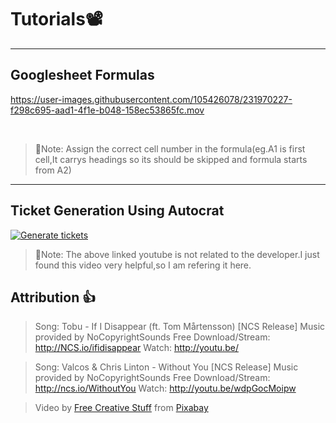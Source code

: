 # Tutorials📽️
-----
## Googlesheet Formulas

https://user-images.githubusercontent.com/105426078/231970227-f298c695-aad1-4f1e-b048-158ec53865fc.mov

<br>

> 📝Note: Assign the correct cell number in the formula(eg.A1 is first cell,It carrys headings so its should be skipped and formula starts from A2)
-----

## Ticket Generation Using Autocrat

[![Generate tickets](https://user-images.githubusercontent.com/105426078/231976888-cdd92a4a-bb23-4580-b64e-527bdb5c28c5.png)](https://www.youtube.com/watch?v=-T-C_yE4Idw)

> 📝Note: The above linked youtube is not related to the developer.I just found this video very helpful,so I am refering it here. 

## Attribution 👍

> Song: Tobu - If I Disappear (ft. Tom Mårtensson) [NCS Release]
Music provided by NoCopyrightSounds
Free Download/Stream: http://NCS.io/ifidisappear
Watch: http://youtu.be/

> Song: Valcos & Chris Linton - Without You [NCS Release]
Music provided by NoCopyrightSounds
Free Download/Stream: http://ncs.io/WithoutYou
Watch: http://youtu.be/wdpGocMoipw

> Video by <a href="https://pixabay.com/users/freecreativestuff-6346290/?utm_source=link-attribution&amp;utm_medium=referral&amp;utm_campaign=video&amp;utm_content=22908">Free Creative Stuff</a> from <a href="https://pixabay.com//?utm_source=link-attribution&amp;utm_medium=referral&amp;utm_campaign=video&amp;utm_content=22908">Pixabay</a>
